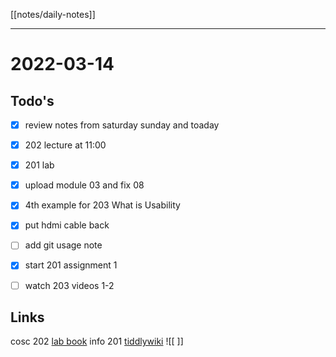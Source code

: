 [[notes/daily-notes]]

---

# 2022-03-14
## Todo's
- [x] review notes from saturday sunday and toaday
- [x] 202 lecture at 11:00
- [x] 201 lab
- [x] upload module 03 and fix 08
- [x] 4th example for 203 What is Usability
- [x] put hdmi cable back
- [ ] add git usage note
- [x] start 201 assignment 1
- [ ] watch 203 videos 1-2


## Links
cosc 202 [lab book](https://cosc202.cspages.otago.ac.nz/lab-book/COSC202LabBook.pdf)
info 201 [tiddlywiki](https://isgb.otago.ac.nz/infosci/INFO201/labs_release/raw/master/output/info201_labs.html#%2FLabs%2FLab%2002%2FLab%202%3A%20Git%20and%20GitBucket:%5B%5B%2FLabs%2FLab%2002%2FLab%202%3A%20Git%20and%20GitBucket%5D%5D)
![[ ]]